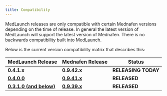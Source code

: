 ```yaml
---
title: Compatibility
---
```


MedLaunch releases are only compatible with certain Mednafen versions depending on the time of release. In general the latest version of MedLaunch will support the latest version of Mednafen. There is no backwards compatibility built into MedLaunch.

Below is the current version compatibility matrix that describes this:

| MedLaunch Release | Mednafen Release | Status |
| ----------------- | ---------------- | ---- |
| **0.4.1.x** | **0.9.42.x** | **RELEASING TODAY** |
| [**0.4.0.0**](http://medlaunch.asnitech.co.uk/releases/0-4-0-0) | **[0.9.41.x](https://mednafen.github.io/releases/files/mednafen-0.9.41-win64.zip)** | **RELEASED** |
| [**0.3.1.0 (and below)**](http://medlaunch.asnitech.co.uk/releases/0-3-1-0) | **[0.9.39.x](http://mednafen.fobby.net/releases/files/mednafen-0.9.39.2-win64.zip)** | **RELEASED** |


